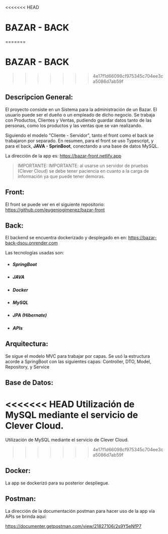 <<<<<<< HEAD
# BAZAR - BACK
=======
# BAZAR - BACK  
>>>>>>> 4e17f1d66098cf975345c704ee3ca5086d7ab59f

## Descripcion General:
El proyecto consiste en un Sistema para la administración de un Bazar. El usuario puede ser el dueño o un empleado de dicho negocio. Se trabaja con Productos, Clientes y Ventas, pudiendo guardar datos tanto de las personas, como los productos y las ventas que se van realizando.

 Siguiendo el modelo "Cliente - Servidor", tanto el front como el back se trabajaron por separado. En resumen, para el front se uso Typescript, y para el back, **JAVA - SprinBoot**, conectando a una base de datos MySQL.

 La dirección de la app es: https://bazar-front.netlify.app

> IMPORTANTE: IMPORTANTE: al usarse un servidor de pruebas (Clever Cloud) se debe tener paciencia en cuanto a la carga de información ya que puede tener demoras.

## Front:
El front se puede ver en el siguiente repositorio: https://github.com/eugeniogimenez/bazar-front

## Back:
El backend se encuentra dockerizado y desplegado en en:
https://bazar-back-dsou.onrender.com

Las tecnologías usadas son:

- ##### SpringBoot
- ##### JAVA
- ##### Docker
- ##### MySQL
- ##### JPA (Hibernate)
- ##### APIs

## Arquitectura:
Se sigue el modelo MVC para trabajar por capas. Se usó la estructura acorde a SpringBoot con las siguientes capas: Controller, DTO, Model, Repository, y  Service

## Base de Datos:
<<<<<<< HEAD
Utilización de MySQL mediante el servicio de Clever Cloud.
=======
Utilización de MySQL mediante el servicio de Clever Cloud. 
>>>>>>> 4e17f1d66098cf975345c704ee3ca5086d7ab59f

## Docker:
La app se dockerizó para su posterior despliegue.

## Postman:
La dirección de la documentación postman para hacer uso de la app vía APIs se brinda aquí:

https://documenter.getpostman.com/view/21827106/2s9Y5eNfP7
